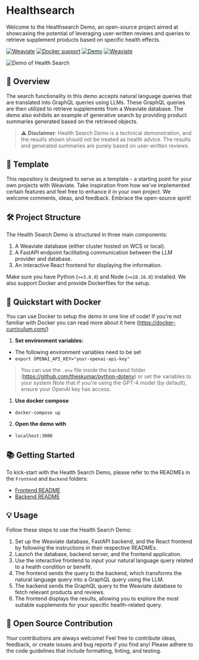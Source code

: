 # Healthsearch

Welcome to the Healthsearch Demo, an open-source project aimed at showcasing the potential of leveraging user-written reviews and queries to retrieve supplement products based on specific health effects. 

[![Weaviate](https://img.shields.io/static/v1?label=%E2%9D%A4%20made%20with&message=Weaviate&color=green&style=flat-square)](https://weaviate.io/) [![Docker support](https://img.shields.io/badge/Docker_support-%E2%9C%93-4c1?style=flat-square&logo=docker&logoColor=white)](https://docs.docker.com/get-started/) [![Demo](https://img.shields.io/badge/Check%20out%20the%20demo!-blue?&style=flat-square&logo=react&logoColor=white)](https://healthsearch-frontend.onrender.com/) [![Weaviate](https://img.shields.io/static/v1?label=version&message=v1.0&color=pink&style=flat-square)](https://weaviate.io/)

![Demo of Health Search](https://github.com/weaviate/healthsearch-demo/blob/main/frontend/public/Intro.gif)

## 🎯 Overview

The search functionality in this demo accepts natural language queries that are translated into GraphQL queries using LLMs. These GraphQL queries are then utilized to retrieve supplements from a Weaviate database. The demo also exhibits an example of generative search by providing product summaries generated based on the retrieved objects.

> ⚠️ **Disclaimer**: Health Search Demo is a technical demonstration, and the results shown should not be treated as health advice. The results and generated summaries are purely based on user-written reviews.

## 🔧 Template

This repository is designed to serve as a template - a starting point for your own projects with Weaviate. Take inspiration from how we've implemented certain features and feel free to enhance it in your own project. We welcome comments, ideas, and feedback. Embrace the open-source spirit!

## 🛠️ Project Structure

The Health Search Demo is structured in three main components:

1. A Weaviate database (either cluster hosted on WCS or local).
2. A FastAPI endpoint facilitating communication between the LLM provider and database.
3. An interactive React frontend for displaying the information.

Make sure you have Python (`>=3.8.0`) and Node (`>=18.16.0`) installed. We also support Docker and provide Dockerfiles for the setup.

## 🐳 Quickstart with Docker

You can use Docker to setup the demo in one line of code! If you're not familiar with Docker you can read more about it here (https://docker-curriculum.com/)

1. **Set environment variables:**
- The following environment variables need to be set
- ```export OPENAI_API_KEY="your-openai-api-key"```
> You can use the `.env` file inside the backend folder (https://github.com/theskumar/python-dotenv) or set the variables to your system
> Note that if you're using the GPT-4 model (by default), ensure your OpenAI key has access.

1. **Use docker compose**
-  `docker-compose up`

2. **Open the demo with**
- `localhost:3000`


## 📚 Getting Started

To kick-start with the Health Search Demo, please refer to the READMEs in the `Frontend` and `Backend` folders:

- [Frontend README](./frontend/README.md)
- [Backend README](./backend/README.md)

## 💡 Usage

Follow these steps to use the Health Search Demo:

1. Set up the Weaviate database, FastAPI backend, and the React frontend by following the instructions in their respective READMEs.
2. Launch the database, backend server, and the frontend application.
3. Use the interactive frontend to input your natural language query related to a health condition or benefit.
4. The frontend sends the query to the backend, which transforms the natural language query into a GraphQL query using the LLM.
5. The backend sends the GraphQL query to the Weaviate database to fetch relevant products and reviews.
6. The frontend displays the results, allowing you to explore the most suitable supplements for your specific health-related query.

## 💖 Open Source Contribution

Your contributions are always welcome! Feel free to contribute ideas, feedback, or create issues and bug reports if you find any! Please adhere to the code guidelines that include formatting, linting, and testing.
